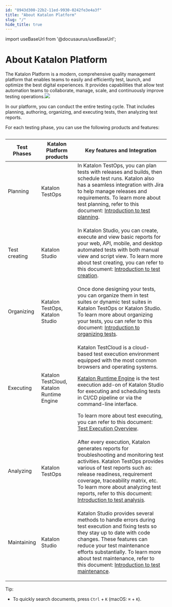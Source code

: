 ```yaml
---
id: "8943d300-22b2-11ed-9930-0242fe3e4a3f"
title: "About Katalon Platform"
slug: "/"
hide_title: true
---
```

import useBaseUrl from '@docusaurus/useBaseUrl';


# <a id="concept-8072" class="anchor_top_offset"/><a id="ariaid-title1" class="anchor_top_offset"/>About Katalon Platform

<p xmlns="http://www.w3.org/1999/xhtml" className="p">The <span className="ph">Katalon Platform</span> is a modern, comprehensive quality management platform that enables teams to easily and efficiently test, launch, and optimize the best digital experiences. It provides capabilities that allow test automation teams to collaborate, manage, scale, and continuously improve testing operations.<img className="image" width={600} src={useBaseUrl("/f28715a0-3966-11ed-9930-0242fe3e4a3f.svg")} /></p> 
<p xmlns="http://www.w3.org/1999/xhtml" className="p">In our platform, you can conduct the entire testing cycle. That includes planning, authoring, organizing, and executing tests, then analyzing test reports.</p> 
<p xmlns="http://www.w3.org/1999/xhtml" className="p">For each testing phase, you can use the following products and features:</p> 
<div xmlns="http://www.w3.org/1999/xhtml" className="p"><table className="table anchor_top_offset" id="concept-8072__d29c5465-ff7e-46d0-8393-d9bac21f5004"><caption /><colgroup><col /><col /><col /></colgroup><thead className="thead"><tr className><th className="entry anchor_top_offset" id="concept-8072__d29c5465-ff7e-46d0-8393-d9bac21f5004__entry__1">Test Phases</th><th className="entry anchor_top_offset" id="concept-8072__d29c5465-ff7e-46d0-8393-d9bac21f5004__entry__2"><span className="ph">Katalon Platform</span> products </th><th className="entry anchor_top_offset" id="concept-8072__d29c5465-ff7e-46d0-8393-d9bac21f5004__entry__3">Key features and Integration</th></tr></thead><tbody className="tbody"><tr className><td className="entry" headers="concept-8072__d29c5465-ff7e-46d0-8393-d9bac21f5004__entry__1 concept-8072__d29c5465-ff7e-46d0-8393-d9bac21f5004__entry__2 concept-8072__d29c5465-ff7e-46d0-8393-d9bac21f5004__entry__3 ">Planning </td><td className="entry" headers="concept-8072__d29c5465-ff7e-46d0-8393-d9bac21f5004__entry__1 concept-8072__d29c5465-ff7e-46d0-8393-d9bac21f5004__entry__2 concept-8072__d29c5465-ff7e-46d0-8393-d9bac21f5004__entry__3 "><span className="ph">Katalon TestOps</span></td><td className="entry" headers="concept-8072__d29c5465-ff7e-46d0-8393-d9bac21f5004__entry__1 concept-8072__d29c5465-ff7e-46d0-8393-d9bac21f5004__entry__2 concept-8072__d29c5465-ff7e-46d0-8393-d9bac21f5004__entry__3 ">In <span className="ph">Katalon TestOps</span>, you can plan tests with releases and builds, then schedule test runs. Katalon also has a seamless integration with Jira to help manage releases and requirements. To learn more about test planning, refer to this document: <a className="xref" href="/docs/plan/introduction-to-test-planning">Introduction to  test planning</a>.</td></tr><tr className><td className="entry" headers="concept-8072__d29c5465-ff7e-46d0-8393-d9bac21f5004__entry__1 concept-8072__d29c5465-ff7e-46d0-8393-d9bac21f5004__entry__2 concept-8072__d29c5465-ff7e-46d0-8393-d9bac21f5004__entry__3 ">Test creating</td><td className="entry" headers="concept-8072__d29c5465-ff7e-46d0-8393-d9bac21f5004__entry__1 concept-8072__d29c5465-ff7e-46d0-8393-d9bac21f5004__entry__2 concept-8072__d29c5465-ff7e-46d0-8393-d9bac21f5004__entry__3 "><span className="ph">Katalon Studio</span></td><td className="entry" headers="concept-8072__d29c5465-ff7e-46d0-8393-d9bac21f5004__entry__1 concept-8072__d29c5465-ff7e-46d0-8393-d9bac21f5004__entry__2 concept-8072__d29c5465-ff7e-46d0-8393-d9bac21f5004__entry__3 "><p className="p">In <span className="ph">Katalon Studio</span>, you can create, execute and view basic reports for your web, API, mobile, and desktop automated tests with both manual view and script view. To learn more about test creating, you can refer to this document: <a className="xref" href="/docs/create-tests/introduction-to-test-creation/introduction-to-test-creation">Introduction to test creation</a>.</p></td></tr><tr className><td className="entry" headers="concept-8072__d29c5465-ff7e-46d0-8393-d9bac21f5004__entry__1 concept-8072__d29c5465-ff7e-46d0-8393-d9bac21f5004__entry__2 concept-8072__d29c5465-ff7e-46d0-8393-d9bac21f5004__entry__3 ">Organizing</td><td className="entry" headers="concept-8072__d29c5465-ff7e-46d0-8393-d9bac21f5004__entry__1 concept-8072__d29c5465-ff7e-46d0-8393-d9bac21f5004__entry__2 concept-8072__d29c5465-ff7e-46d0-8393-d9bac21f5004__entry__3 "><span className="ph">Katalon TestOps</span>, <span className="ph">Katalon Studio</span></td><td className="entry" headers="concept-8072__d29c5465-ff7e-46d0-8393-d9bac21f5004__entry__1 concept-8072__d29c5465-ff7e-46d0-8393-d9bac21f5004__entry__2 concept-8072__d29c5465-ff7e-46d0-8393-d9bac21f5004__entry__3 ">Once done designing your tests, you can organize them in test suites or dynamic test suites in <span className="ph">Katalon TestOps</span> or <span className="ph">Katalon Studio</span>. To learn more about organizing your tests, you can refer to this document: <a className="xref" href="/docs/organize/introduction-to-organizing-tests/introduction-to-organizing-tests">Introduction to organizing tests</a>.</td></tr><tr className><td className="entry" headers="concept-8072__d29c5465-ff7e-46d0-8393-d9bac21f5004__entry__1 concept-8072__d29c5465-ff7e-46d0-8393-d9bac21f5004__entry__2 concept-8072__d29c5465-ff7e-46d0-8393-d9bac21f5004__entry__3 ">Executing</td><td className="entry" headers="concept-8072__d29c5465-ff7e-46d0-8393-d9bac21f5004__entry__1 concept-8072__d29c5465-ff7e-46d0-8393-d9bac21f5004__entry__2 concept-8072__d29c5465-ff7e-46d0-8393-d9bac21f5004__entry__3 "><span className="ph">Katalon TestCloud</span>, <span className="ph">Katalon Runtime Engine</span></td><td className="entry" headers="concept-8072__d29c5465-ff7e-46d0-8393-d9bac21f5004__entry__1 concept-8072__d29c5465-ff7e-46d0-8393-d9bac21f5004__entry__2 concept-8072__d29c5465-ff7e-46d0-8393-d9bac21f5004__entry__3 "><p className="p"> Katalon TestCloud is a cloud-based test execution environment equipped with the most common browsers and operating systems.</p><p className="p"><a className="xref" href="/docs/execute/katalon-runtime-engine/katalon-runtime-engine-overview">Katalon Runtime Engine</a> is the test execution add-on of <span className="ph">Katalon Studio</span> for executing and scheduling tests in CI/CD pipeline or via the command-line interface.</p><p className="p">To learn more about test executing, you can refer to this document: <a className="xref" href="/docs/execute/test-execution-overview">Test Execution Overview</a>.</p></td></tr><tr className><td className="entry" headers="concept-8072__d29c5465-ff7e-46d0-8393-d9bac21f5004__entry__1 concept-8072__d29c5465-ff7e-46d0-8393-d9bac21f5004__entry__2 concept-8072__d29c5465-ff7e-46d0-8393-d9bac21f5004__entry__3 ">Analyzing</td><td className="entry" headers="concept-8072__d29c5465-ff7e-46d0-8393-d9bac21f5004__entry__1 concept-8072__d29c5465-ff7e-46d0-8393-d9bac21f5004__entry__2 concept-8072__d29c5465-ff7e-46d0-8393-d9bac21f5004__entry__3 "><span className="ph">Katalon TestOps</span></td><td className="entry" headers="concept-8072__d29c5465-ff7e-46d0-8393-d9bac21f5004__entry__1 concept-8072__d29c5465-ff7e-46d0-8393-d9bac21f5004__entry__2 concept-8072__d29c5465-ff7e-46d0-8393-d9bac21f5004__entry__3 ">After every execution, Katalon generates reports for troubleshooting and monitoring test activities. <span className="ph">Katalon TestOps</span> provides various of test reports such as: release readiness, requirement coverage, traceability matrix, etc. To learn more about analyzing test reports, refer to this document: <a className="xref" href="/docs/analyze/introduction-to-test-analysis">Introduction to test analysis</a>.</td></tr><tr className><td className="entry" headers="concept-8072__d29c5465-ff7e-46d0-8393-d9bac21f5004__entry__1 concept-8072__d29c5465-ff7e-46d0-8393-d9bac21f5004__entry__2 concept-8072__d29c5465-ff7e-46d0-8393-d9bac21f5004__entry__3 ">Maintaining</td><td className="entry" headers="concept-8072__d29c5465-ff7e-46d0-8393-d9bac21f5004__entry__1 concept-8072__d29c5465-ff7e-46d0-8393-d9bac21f5004__entry__2 concept-8072__d29c5465-ff7e-46d0-8393-d9bac21f5004__entry__3 "><span className="ph">Katalon Studio</span></td><td className="entry" headers="concept-8072__d29c5465-ff7e-46d0-8393-d9bac21f5004__entry__1 concept-8072__d29c5465-ff7e-46d0-8393-d9bac21f5004__entry__2 concept-8072__d29c5465-ff7e-46d0-8393-d9bac21f5004__entry__3 "><p className="p"><span className="ph">Katalon Studio</span> provides several methods to handle errors during test execution and fixing tests so they stay up to date with code changes. These features can reduce your test maintenance efforts substantially. To learn more about test maintenance, refer to this document: <a className="xref" href="/docs/maintain/introduction-to-test-maintenance">Introduction to test maintenance</a>.</p></td></tr></tbody></table></div>
<div xmlns="http://www.w3.org/1999/xhtml" className="p"><div className="note tip note_tip"><span className="note__title">Tip:</span> <ul className="ul"><li className="li"><p className="p">To quickly search documents, press <code className="ph codeph">Ctrl</code> + <code className="ph codeph">K</code> (macOS: <code className="ph codeph">⌘</code> + <code className="ph codeph">K</code>). </p></li></ul></div></div>
